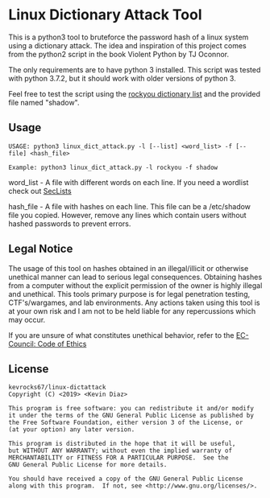 # Linux Dictionary Attack Tool
This is a python3 tool to bruteforce the password hash of a linux system using a dictionary attack.
The idea and inspiration of this project comes from the python2 script in the book Violent Python
by TJ Oconnor.

The only requirements are to have python 3 installed. This script was tested with python 3.7.2,
but it should work with older versions of python 3.

Feel free to test the script using the [rockyou dictionary list]() and the provided file named
"shadow".

## Usage
    USAGE: python3 linux_dict_attack.py -l [--list] <word_list> -f [--file] <hash_file>

    Example: python3 linux_dict_attack.py -l rockyou -f shadow

word\_list - A file with different words on each line. If you need a wordlist check out
[SecLists](https://github.com/danielmiessler/SecLists)

hash\_file - A file with hashes on each line. This file can be a /etc/shadow file you copied.
However, remove any lines which contain users without hashed passwords to prevent errors.

## Legal Notice
The usage of this tool on hashes obtained in an illegal/illicit or otherwise unethical manner
can lead to serious legal consequences. Obtaining hashes from a computer without the explicit
permission of the owner is highly illegal and unethical. This tools primary purpose is for legal
penetration testing, CTF's/wargames, and lab environments. Any actions taken using this tool
is at your own risk and I am not to be held liable for any repercussions which may occur.

If you are unsure of what constitutes unethical behavior, refer to the [EC-Council: Code of
Ethics](https://www.eccouncil.org/code-of-ethics/)

## License
    kevrocks67/linux-dictattack
    Copyright (C) <2019> <Kevin Diaz>

    This program is free software: you can redistribute it and/or modify
    it under the terms of the GNU General Public License as published by
    the Free Software Foundation, either version 3 of the License, or
    (at your option) any later version.

    This program is distributed in the hope that it will be useful,
    but WITHOUT ANY WARRANTY; without even the implied warranty of
    MERCHANTABILITY or FITNESS FOR A PARTICULAR PURPOSE.  See the
    GNU General Public License for more details.

    You should have received a copy of the GNU General Public License
    along with this program.  If not, see <http://www.gnu.org/licenses/>.

